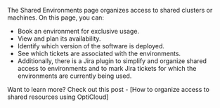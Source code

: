 The Shared Environments page organizes access to shared clusters or machines. On this page, you can:
- Book an environment for exclusive usage.
- View and plan its availability.
- Identify which version of the software is deployed.
- See which tickets are associated with the environments.
- Additionally, there is a Jira plugin to simplify and organize shared access to environments and to mark Jira tickets for which the environments are currently being used.

Want to learn more? Check out this post - [How to organize access to shared resources using OptiCloud]
